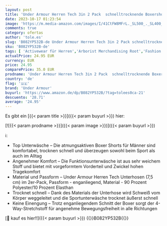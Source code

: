 ```yaml
---
layout: post
title: 'Under Armour Herren Tech 3in 2 Pack  schnelltrocknende Boxershorts  komfortable Unterwäsche mit enganliegendem Schnitt im 2er-Pack'
date: 2023-10-17 01:23:54
image: 'https://m.media-amazon.com/images/I/41CtFW8MFrL._SL500_._SL400_.jpg'
comments: true
category: ofertas
author: 'tole.es'
slug: 'B082YP532B-de Under Armour Herren Tech 3in 2 Pack schnelltrocknende...'
sku: 'B082YP532B-de'
tags: [ 'Activewear für Herren','Arborist Merchandising Root','Fashion','Herrenbekleidung','Herrenmode','Self Service','Special Features Stores','Sport & Freizeit','Sports-Promotions','Sportunterhosen für Herren','Sportunterwäsche für Herren','Under Armour SS-23','ef3a019d-6628-41d5-b303-291126686917_0','ef3a019d-6628-41d5-b303-291126686917_5701','ef3a019d-6628-41d5-b303-291126686917_7401','under armour','🇩🇪', ]
actualPrice: 24.95 EUR
currency: EUR
price: 24.95
comparePrice: 35.0 EUR
prodname: 'Under Armour Herren Tech 3in 2 Pack  schnelltrocknende Boxershorts  komfortable Unterwäsche mit enganliegendem Schnitt im 2er-Pack'
country: 'de'
flag: '🇩🇪'
brand: 'Under Armour'
buyurl: 'https://www.amazon.de/dp/B082YP532B/?tag=tolees0ca-21'
descuento: '28.71'
average: '24.95'
---
```


Es gibt ein [{{< param title >}}]({{< param buyurl >}}) hier:

[![{{< param prodname >}}]({{< param image >}})]({{< param buyurl >}})

ℹ️:

- Top Unterwäsche – Die atmungsaktiven Boxer Shorts für Männer sind komfortabel, trocknen schnell und überzeugen sowohl beim Sport als auch im Alltag
- Angenehmer Komfort – Die Funktionsunterwäsche ist aus sehr weichem Stoff und bietet mit vorgeformtem Vorderteil und Zwickel hohen Tragekomfort
- Material und Passform – Under Armour Herren Tech Unterhosen (7,5 cm) im 2er-Pack, Passform - enganliegend, Material - 90 Prozent Polyester/10 Prozent Elasthan
- Trocknet schnell – Dank des Materials der Unterhose wird Schweiß vom Körper weggeleitet und die Sportunterwäsche trocknet äußerst schnell
- Keine Einengung – Trotz enganliegendem Schnitt der Boxer sorgt der 4-Way-Stretchstoff für angenehme Bewegungsfreiheit in alle Richtungen

[🛒 kauf es hier!!]({{< param buyurl >}})
{{<world>}}B082YP532B{{</world>}}
